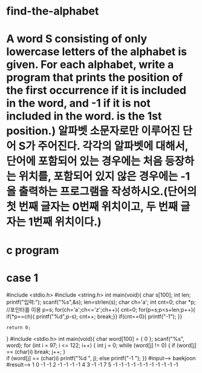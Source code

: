 # find-the-alphabet
# A word S consisting of only lowercase letters of the alphabet is given. For each alphabet, write a program that prints the position of the first occurrence if it is included in the word, and -1 if it is not included in the word. is the 1st position.) 알파벳 소문자로만 이루어진 단어 S가 주어진다. 각각의 알파벳에 대해서, 단어에 포함되어 있는 경우에는 처음 등장하는 위치를, 포함되어 있지 않은 경우에는 -1을 출력하는 프로그램을 작성하시오.(단어의 첫 번째 글자는 0번째 위치이고, 두 번째 글자는 1번째 위치이다.)
# c program
# case 1
#include <stdio.h>
#include <string.h>
int main(void){
	char s[100];
	int len;
	printf("입력:");
	scanf("%s",&s);
	len=strlen(s);
	char ch='a';
	int cnt=0;
	char *p; //포인터를 이용
	p=s;
	for(ch='a';ch<='z';ch++){
		cnt=0;
	for(p=s;p<s+len;p++){
		if(*p==ch){
		printf("%d",p-s);
		cnt++;
		break;}}
    if(cnt==0){
    	printf("-1");
	}}

	return 0;
}
#include <stdio.h> int main(void){    char word[100] = { 0 };    scanf("%s", word);    for (int i = 97; i <= 122; i++) {        int j = 0;        while (word[j] != 0) {  if (word[j] == (char)i) break;   j++; }        
if (word[j] == (char)i) printf("%d ", j);        else printf("-1 ");    }}
#input--> baekjoon
#result--> 1 0 -1 -1 2 -1 -1 -1 -1 4 3 -1 -1 7 5 -1 -1 -1 -1 -1 -1 -1 -1 -1 -1 -1
